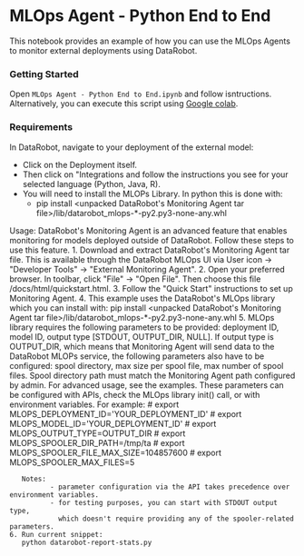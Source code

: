 # MLOps Agent - Python End to End

This notebook provides an example of how you can use the MLOps Agents to monitor external deployments using DataRobot.

### Getting Started
Open `MLOps Agent - Python End to End.ipynb` and follow isntructions. Alternatively, you can execute this script using [Google colab](https://colab.research.google.com/drive/1fS_sy2L96PsHHpSJRGst2ZzNILyIWAbb?usp=sharing#scrollTo=4MHiEsQX8dTP).

### Requirements

In DataRobot, navigate to your deployment of the external model:
- Click on the Deployment itself.
- Then click on "Integrations and follow the instructions you see for your selected language (Python, Java, R).
- You will need to install the MLOPs Library. In python this is done with: 
  - pip install <unpacked DataRobot's Monitoring Agent tar file>/lib/datarobot_mlops-*-py2.py3-none-any.whl


Usage:
    DataRobot's Monitoring Agent is an advanced feature that enables monitoring for models deployed
    outside of DataRobot. Follow these steps to use this feature.
    1. Download and extract DataRobot's Monitoring Agent tar file. This is available through the
       DataRobot MLOps UI via User icon -> "Developer Tools" -> "External Monitoring Agent".
    2. Open your preferred browser. In toolbar, click "File" -> "Open File".
       Then choose this file <your unpacked directory>/docs/html/quickstart.html.
    3. Follow the "Quick Start" instructions to set up Monitoring Agent.
    4. This example uses the DataRobot's MLOps library which you can install with:
       pip install <unpacked DataRobot's Monitoring Agent tar file>/lib/datarobot_mlops-*-py2.py3-none-any.whl
    5. MLOps library requires the following parameters to be provided:
       deployment ID, model ID, output type [STDOUT, OUTPUT_DIR, NULL].
       If output type is OUTPUT_DIR, which means that Monitoring Agent will send data to the DataRobot MLOPs service,
       the following parameters also have to be configured: spool directory, max size per spool file,
       max number of spool files. Spool directory path must match the Monitoring Agent path configured by admin.
       For advanced usage, see the examples.
       These parameters can be configured with APIs, check the MLOps library init() call,
       or with environment variables. For example:
       # export MLOPS_DEPLOYMENT_ID='YOUR_DEPLOYMENT_ID'
       # export MLOPS_MODEL_ID='YOUR_DEPLOYMENT_ID'
       # export MLOPS_OUTPUT_TYPE=OUTPUT_DIR
       # export MLOPS_SPOOLER_DIR_PATH=/tmp/ta
       # export MLOPS_SPOOLER_FILE_MAX_SIZE=104857600
       # export MLOPS_SPOOLER_MAX_FILES=5

       Notes:
              - parameter configuration via the API takes precedence over environment variables.
              - for testing purposes, you can start with STDOUT output type,
                which doesn't require providing any of the spooler-related parameters.
    6. Run current snippet:
       python datarobot-report-stats.py
